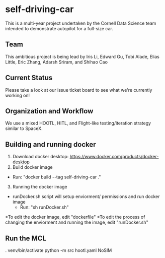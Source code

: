 # self-driving-car
This is a multi-year project undertaken by the Cornell Data Science team intended to demonstrate autopilot for a full-size car.

## Team
This ambitious project is being lead by Iris Li, Edward Gu, Tobi Alade, Elias Little, Eric Zhang, Adarsh Sriram, and Shihao Cao

## Current Status
Please take a look at our issue ticket board to see what we're currently working on!

## Organization and Workflow
We use a mixed HOOTL, HITL, and Flight-like testing/iteration strategy similar to SpaceX.

## Building and running docker
1. Download docker desktop: https://www.docker.com/products/docker-desktop
2. Build docker image
  - Run: "docker build --tag self-driving-car ."
3. Running the docker image
  - runDocker.sh script will setup enviorment/ permissions and run docker image
    - Run: "sh runDocker.sh"

*To edit the docker image, edit "dockerfile" 
*To edit the process of changing the enviorment and running the image, edit "runDocker.sh"

## Run the MCL

. venv/bin/activate
python -m src hootl.yaml NoSIM